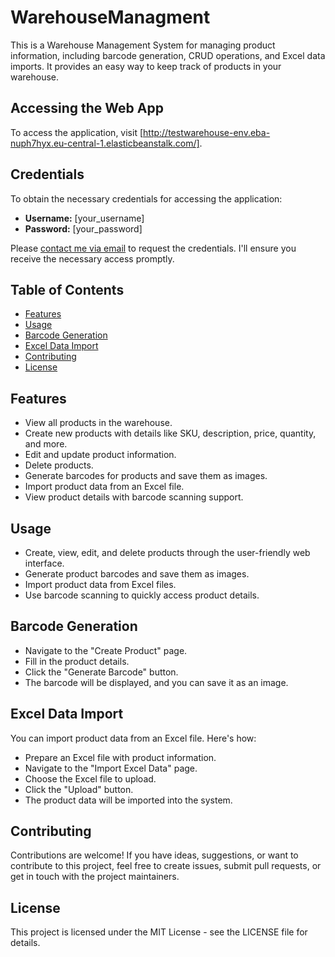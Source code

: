 # WarehouseManagment
This is a Warehouse Management System for managing product information, including barcode generation, CRUD operations, and Excel data imports. It provides an easy way to keep track of products in your warehouse.

## Accessing the Web App

To access the application, visit [http://testwarehouse-env.eba-nuph7hyx.eu-central-1.elasticbeanstalk.com/].

## Credentials

To obtain the necessary credentials for accessing the application:

- **Username:** [your_username]
- **Password:** [your_password]

Please [contact me via email](mailto:pvl_iliev@abv.bg) to request the credentials. I'll ensure you receive the necessary access promptly.

## Table of Contents
- [Features](#features)
- [Usage](#usage)
- [Barcode Generation](#barcode-generation)
- [Excel Data Import](#excel-data-import)
- [Contributing](#contributing)
- [License](#license)

## Features

- View all products in the warehouse.
- Create new products with details like SKU, description, price, quantity, and more.
- Edit and update product information.
- Delete products.
- Generate barcodes for products and save them as images.
- Import product data from an Excel file.
- View product details with barcode scanning support.

## Usage 

- Create, view, edit, and delete products through the user-friendly web interface.
- Generate product barcodes and save them as images.
- Import product data from Excel files.
- Use barcode scanning to quickly access product details.

## Barcode Generation

- Navigate to the "Create Product" page.
- Fill in the product details.
- Click the "Generate Barcode" button.
- The barcode will be displayed, and you can save it as an image.

## Excel Data Import

You can import product data from an Excel file. Here's how:
- Prepare an Excel file with product information.
- Navigate to the "Import Excel Data" page.
- Choose the Excel file to upload.
- Click the "Upload" button.
- The product data will be imported into the system.

## Contributing

Contributions are welcome! If you have ideas, suggestions, or want to contribute to this project, feel free to create issues, submit pull requests, or get in touch with the project maintainers.

## License

This project is licensed under the MIT License - see the LICENSE file for details.
